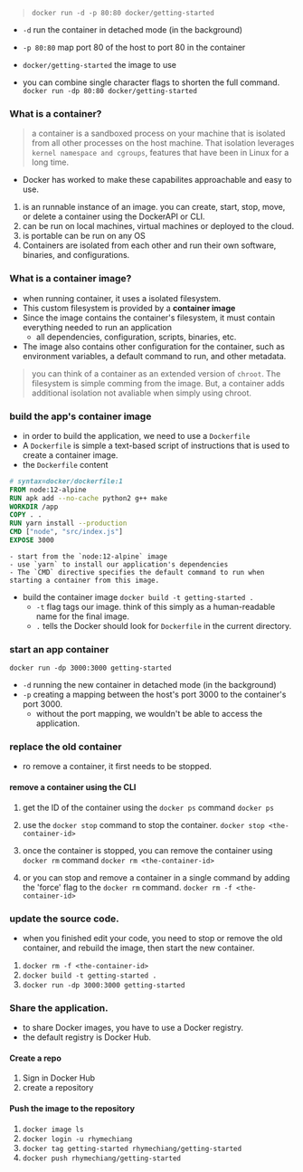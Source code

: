 > `docker run -d -p 80:80 docker/getting-started`
- `-d` run the container in detached mode (in the background)
- `-p 80:80` map port 80 of the host to port 80 in the container
- `docker/getting-started` the image to use

- you can combine single character flags to shorten the full command.
  `docker run -dp 80:80 docker/getting-started`
   
### What is a container?
> a container is a sandboxed process on your machine that is isolated from all other processes on the host machine.
> That isolation leverages `kernel namespace and cgroups`, features that have been in Linux for a long time.
- Docker has worked to make these capabilites approachable and easy to use.
1. is an runnable instance of an image. you can create, start, stop, move, or delete a container using the DockerAPI or CLI.
2. can be run on local machines, virtual machines or deployed to the cloud.
3. is portable can be run on any OS
4. Containers are isolated from each other and run their own software, binaries, and configurations.

### What is a container image?
- when running container, it uses a isolated filesystem.
- This custom filesystem is provided by a **container image**
- Since the image contains the container's filesystem, it must contain everything needed to run an application
  - all dependencies, configuration, scripts, binaries, etc.
- The image also contains other configuration for the container, such as environment variables, a default command to run, and other metadata.

> you can think of a container as an extended version of `chroot`. The filesystem is simple comming from the image.
> But, a container adds additional isolation not avaliable when simply using  chroot.

### build the app's container image
- in order to build the application, we need to use a `Dockerfile`
- A `Dockerfile` is simple a text-based script of instructions that is used to create a container image.
- the `Dockerfile` content
```Dockerfile
# syntax=docker/dockerfile:1
FROM node:12-alpine
RUN apk add --no-cache python2 g++ make
WORKDIR /app
COPY . .
RUN yarn install --production
CMD ["node", "src/index.js"]
EXPOSE 3000
```
    - start from the `node:12-alpine` image
    - use `yarn` to install our application's dependencies
    - The `CMD` directive specifies the default command to run when starting a container from this image.
- build the container image
  ```docker build -t getting-started .```
  - `-t` flag tags our image. think of this simply as a human-readable name for the final image.
  - `.` tells the Docker should look for `Dockerfile` in the current directory.

### start an app container
`docker run -dp 3000:3000 getting-started`
- `-d` running the new container in detached mode (in the background)
- `-p` creating a mapping between the host's port 3000 to the container's port 3000.
  - without the port mapping, we wouldn't be able to access the application.

### replace the old container
- ro remove a container, it first needs to be stopped.
#### remove a container using the CLI
1. get the ID of the container using the `docker ps` command
   `docker ps`
   
2. use the `docker stop` command to stop the container.
   `docker stop <the-container-id>`

3. once the container is stopped, you can remove the container using `docker rm` command
   `docker rm <the-container-id>`
   
4. or you can stop and remove a container in a single command by adding the 'force' flag to the `docker rm` command.
   `docker rm -f <the-container-id>`

### update the source code.

- when you finished edit your code, you need to stop or remove the old container, and rebuild the image, then start the new container.
1. `docker rm -f <the-container-id>`
2. `docker build -t getting-started .`
3. `docker run -dp 3000:3000 getting-started`

### Share the application.
- to share Docker images, you have to use a Docker registry.
- the default registry is Docker Hub.

#### Create a repo
1. Sign in Docker Hub
2. create a repository

#### Push the image to the repository
1. `docker image ls`
2. `docker login -u rhymechiang`
3. `docker tag getting-started rhymechiang/getting-started`
4. `docker push rhymechiang/getting-started`
